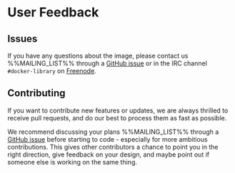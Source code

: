 
# User Feedback

## Issues

If you have any questions about the image, please contact us %%MAILING_LIST%% through a [GitHub issue](https://github.com/docker-library/%%REPO%%/issues) or in the IRC channel `#docker-library` on [Freenode](https://freenode.net).

## Contributing

If you want to contribute new features or updates, we are always thrilled to receive pull requests, and do our best to process them as fast as possible.

We recommend discussing your plans %%MAILING_LIST%% through a [GitHub issue](https://github.com/docker-library/%%REPO%%/issues) before starting to code - especially for more ambitious contributions. This gives other contributors a chance to point you in the right direction, give feedback on your design, and maybe point out if someone else is working on the same thing.

